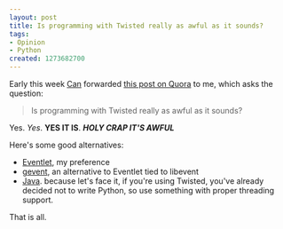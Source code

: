 ```yaml
--- 
layout: post
title: Is programming with Twisted really as awful as it sounds?
tags: 
- Opinion
- Python
created: 1273682700
---
```

Early this week [Can](http://twitter.com/cansar) forwarded [this post on Quora](http://www.quora.com/Is-programming-with-Twisted-really-as-awful-as-it-sounds) to me, which asks the question:

> Is programming with Twisted really as awful as it sounds?

Yes. *Yes*. **YES IT IS**. ***HOLY CRAP IT'S AWFUL***

Here's some good alternatives:

 * [Eventlet](http://eventlet.net), my preference
 * [gevent](http://gevent.org), an alternative to Eventlet tied to libevent
 * [Java](http://www.java.com/). because let's face it, if you're using Twisted, you've already decided not to write Python, so use something with proper threading support.

That is all.
